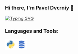 ### Hi there, I'm Pavel Dvorniy 👋


[![Typing SVG](https://readme-typing-svg.herokuapp.com?color=%393439FF&lines=I'm+a+beginner+Data+Analyst)](https://git.io/typing-svg)
<br>

### Languages and Tools:
<img align="left" alt="Python" width="36px" src="https://raw.githubusercontent.com/github/explore/80688e429a7d4ef2fca1e82350fe8e3517d3494d/topics/python/python.png" />
<img align="left" alt="SQL" width="36px" src="https://raw.githubusercontent.com/github/explore/80688e429a7d4ef2fca1e82350fe8e3517d3494d/topics/sql/sql.png" />
